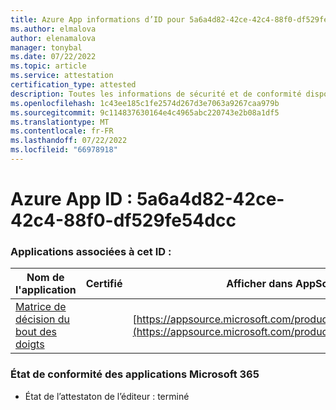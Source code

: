 ```yaml
---
title: Azure App informations d’ID pour 5a6a4d82-42ce-42c4-88f0-df529fe54dcc
ms.author: elmalova
author: elenamalova
manager: tonybal
ms.date: 07/22/2022
ms.topic: article
ms.service: attestation
certification_type: attested
description: Toutes les informations de sécurité et de conformité disponibles pour 5a6a4d82-42ce-42c4-88f0-df529fe54dcc.
ms.openlocfilehash: 1c43ee185c1fe2574d267d3e7063a9267caa979b
ms.sourcegitcommit: 9c114837630164e4c4965abc220743e2b08a1df5
ms.translationtype: MT
ms.contentlocale: fr-FR
ms.lasthandoff: 07/22/2022
ms.locfileid: "66978918"
---
```

# <a name="azure-app-id-5a6a4d82-42ce-42c4-88f0-df529fe54dcc"></a>Azure App ID : 5a6a4d82-42ce-42c4-88f0-df529fe54dcc


### <a name="apps-associated-with-this-id"></a>Applications associées à cet ID :
| **Nom de l'application** | **Certifié** | **Afficher dans AppSource** |
|--------------|---------------|-----------------------|
| [Matrice de décision du bout des doigts](../forward/WA200004070.md) |  | [https://appsource.microsoft.com/product/office/WA200004070](https://appsource.microsoft.com/product/office/WA200004070) |

### <a name="microsoft-365-app-compliance-status"></a>État de conformité des applications Microsoft 365
- État de l’attestaton de l’éditeur : terminé
